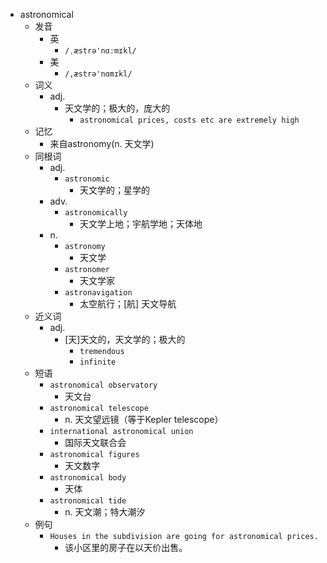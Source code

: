 - astronomical
  - 发音
    - 英
      - `/ˌæstrə'nɑːmɪkl/`
    - 美
      - `/,æstrə'nɑmɪkl/`
  - 词义
    - adj.
      - 天文学的；极大的，庞大的
        - `astronomical prices, costs etc are extremely high`
  - 记忆
    - 来自astronomy(n. 天文学)
  - 同根词
    - adj.
      - `astronomic`
        - 天文学的；星学的
    - adv.
      - `astronomically`
        - 天文学上地；宇航学地；天体地
    - n.
      - `astronomy`
        - 天文学
      - `astronomer`
        - 天文学家
      - `astronavigation`
        - 太空航行；[航] 天文导航
  - 近义词
    - adj.
      - [天]天文的，天文学的；极大的
        - `tremendous`
        - `infinite`
  - 短语
    - `astronomical observatory`
      - 天文台 
    - `astronomical telescope`
      - n. 天文望远镜（等于Kepler telescope） 
    - `international astronomical union`
      - 国际天文联合会 
    - `astronomical figures`
      - 天文数字 
    - `astronomical body`
      - 天体 
    - `astronomical tide`
      - n. 天文潮；特大潮汐 
  - 例句
    - `Houses in the subdivision are going for astronomical prices.`
      - 该小区里的房子在以天价出售。


